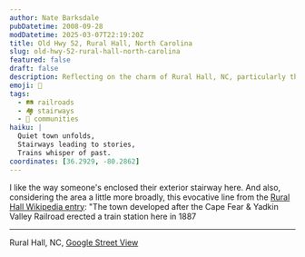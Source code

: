 ```yaml
---
author: Nate Barksdale
pubDatetime: 2008-09-28
modDatetime: 2025-03-07T22:19:20Z
title: Old Hwy 52, Rural Hall, North Carolina
slug: old-hwy-52-rural-hall-north-carolina
featured: false
draft: false
description: Reflecting on the charm of Rural Hall, NC, particularly the enclosed exterior stairway and the town's historic development. "The town developed after the Cape Fear description ... I like the way someone's enclosed their exterior stairway here Yadkin Valley Railroad erected a train station here in 1887."
emoji: 🏡
tags:
  - 🛤️ railroads
  - 🏘️ stairways
  - 🌳 communities
haiku: |
  Quiet town unfolds,  
  Stairways leading to stories,  
  Trains whisper of past.
coordinates: [36.2929, -80.2862]
---
```


I like the way someone's enclosed their exterior stairway here. And also, considering the area a little more broadly, this evocative line from the [Rural Hall Wikipedia entry](http://en.wikipedia.org/wiki/Rural_Hall,_North_Carolina): "The town developed after the Cape Fear & Yadkin Valley Railroad erected a train station here in 1887

---

Rural Hall, NC, [Google Street View](http://maps.google.com/?ie=UTF8&ll=36.292852,-80.286198&spn=0.102939,0.244446&t=h&z=13&layer=c&cbll=36.241193,-80.293918&panoid=M-bsaNB1wOWa1AuC1wZEcQ&cbp=2,257.0899999999997,,0,5)
